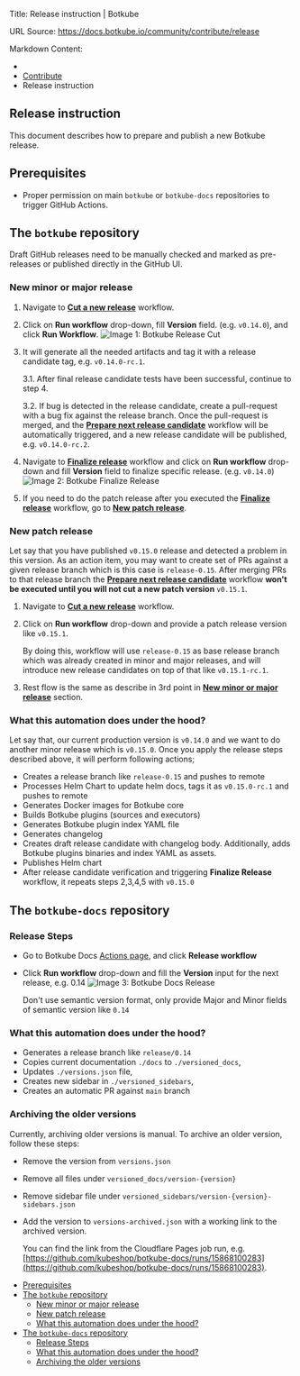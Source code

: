 Title: Release instruction | Botkube

URL Source: https://docs.botkube.io/community/contribute/release

Markdown Content:
*   [](https://docs.botkube.io/)
*   [Contribute](https://docs.botkube.io/community/contribute/)
*   Release instruction

Release instruction
-------------------

This document describes how to prepare and publish a new Botkube release.

Prerequisites[​](#prerequisites "Direct link to Prerequisites")
---------------------------------------------------------------

*   Proper permission on main `botkube` or `botkube-docs` repositories to trigger GitHub Actions.

The `botkube` repository[​](#the-botkube-repository "Direct link to the-botkube-repository")
--------------------------------------------------------------------------------------------

Draft GitHub releases need to be manually checked and marked as pre-releases or published directly in the GitHub UI.

### New minor or major release[​](#new-minor-or-major-release "Direct link to New minor or major release")

1.  Navigate to [**Cut a new release**](https://github.com/kubeshop/botkube/actions/workflows/cut-new-release.yml) workflow.
    
2.  Click on **Run workflow** drop-down, fill **Version** field. (e.g. `v0.14.0`), and click **Run Workflow**. ![Image 1: Botkube Release Cut](https://docs.botkube.io/assets/images/release_cut_version-d9fd97a97fdb2916910f1f692f2307e6.png)
    
3.  It will generate all the needed artifacts and tag it with a release candidate tag, e.g. `v0.14.0-rc.1`.
    
    3.1. After final release candidate tests have been successful, continue to step 4.
    
    3.2. If bug is detected in the release candidate, create a pull-request with a bug fix against the release branch. Once the pull-request is merged, and the [**Prepare next release candidate**](https://github.com/kubeshop/botkube/actions/workflows/next-rc.yml) workflow will be automatically triggered, and a new release candidate will be published, e.g. `v0.14.0-rc.2`.
    
4.  Navigate to [**Finalize release**](https://github.com/kubeshop/botkube/actions/workflows/finalize-release.yml) workflow and click on **Run workflow** drop-down and fill **Version** field to finalize specific release. (e.g. `v0.14.0`) ![Image 2: Botkube Finalize Release](https://docs.botkube.io/assets/images/release_finalize-0825e61a5431134f112afea42be0bd2e.png)
    
5.  If you need to do the patch release after you executed the [**Finalize release**](https://github.com/kubeshop/botkube/actions/workflows/finalize-release.yml) workflow, go to [**New patch release**](#new-patch-release).
    

### New patch release[​](#new-patch-release "Direct link to New patch release")

Let say that you have published `v0.15.0` release and detected a problem in this version. As an action item, you may want to create set of PRs against a given release branch which is this case is `release-0.15`. After merging PRs to that release branch the [**Prepare next release candidate**](https://github.com/kubeshop/botkube/actions/workflows/next-rc.yml) workflow **won't be executed until you will not cut a new patch version** `v0.15.1`.

1.  Navigate to [**Cut a new release**](https://github.com/kubeshop/botkube/actions/workflows/cut-new-release.yml) workflow.
    
2.  Click on **Run workflow** drop-down and provide a patch release version like `v0.15.1`.
    
    By doing this, workflow will use `release-0.15` as base release branch which was already created in minor and major releases, and will introduce new release candidates on top of that like `v0.15.1-rc.1`.
    
3.  Rest flow is the same as describe in 3rd point in [**New minor or major release**](#new-minor-or-major-release) section.
    

### What this automation does under the hood?[​](#what-this-automation-does-under-the-hood "Direct link to What this automation does under the hood?")

Let say that, our current production version is `v0.14.0` and we want to do another minor release which is `v0.15.0`. Once you apply the release steps described above, it will perform following actions;

*   Creates a release branch like `release-0.15` and pushes to remote
*   Processes Helm Chart to update helm docs, tags it as `v0.15.0-rc.1` and pushes to remote
*   Generates Docker images for Botkube core
*   Builds Botkube plugins (sources and executors)
*   Generates Botkube plugin index YAML file
*   Generates changelog
*   Creates draft release candidate with changelog body. Additionally, adds Botkube plugins binaries and index YAML as assets.
*   Publishes Helm chart
*   After release candidate verification and triggering **Finalize Release** workflow, it repeats steps 2,3,4,5 with `v0.15.0`

The `botkube-docs` repository[​](#the-botkube-docs-repository "Direct link to the-botkube-docs-repository")
-----------------------------------------------------------------------------------------------------------

### Release Steps[​](#release-steps "Direct link to Release Steps")

*   Go to Botkube Docs [Actions page](https://github.com/kubeshop/botkube-docs/actions), and click **Release workflow**
    
*   Click **Run workflow** drop-down and fill the **Version** input for the next release, e.g. 0.14 ![Image 3: Botkube Docs Release](https://docs.botkube.io/assets/images/docs_release-fb71bd92b9cad55aa1361ab892ec1e37.png)
    
    Don't use semantic version format, only provide Major and Minor fields of semantic version like `0.14`
    

### What this automation does under the hood?[​](#what-this-automation-does-under-the-hood-1 "Direct link to What this automation does under the hood?")

*   Generates a release branch like `release/0.14`
*   Copies current documentation `./docs` to `./versioned_docs`,
*   Updates `./versions.json` file,
*   Creates new sidebar in `./versioned_sidebars`,
*   Creates an automatic PR against `main` branch

### Archiving the older versions[​](#archiving-the-older-versions "Direct link to Archiving the older versions")

Currently, archiving older versions is manual. To archive an older version, follow these steps:

*   Remove the version from `versions.json`
    
*   Remove all files under `versioned_docs/version-{version}`
    
*   Remove sidebar file under `versioned_sidebars/version-{version}-sidebars.json`
    
*   Add the version to `versions-archived.json` with a working link to the archived version.
    
    You can find the link from the Cloudflare Pages job run, e.g. [https://github.com/kubeshop/botkube-docs/runs/15868100283](https://github.com/kubeshop/botkube-docs/runs/15868100283).
    

[](https://docs.botkube.io/community/contribute/)[](https://docs.botkube.io/community/contribute/ms-teams-develop)

*   [Prerequisites](#prerequisites)
*   [The `botkube` repository](#the-botkube-repository)
    *   [New minor or major release](#new-minor-or-major-release)
    *   [New patch release](#new-patch-release)
    *   [What this automation does under the hood?](#what-this-automation-does-under-the-hood)
*   [The `botkube-docs` repository](#the-botkube-docs-repository)
    *   [Release Steps](#release-steps)
    *   [What this automation does under the hood?](#what-this-automation-does-under-the-hood-1)
    *   [Archiving the older versions](#archiving-the-older-versions)
